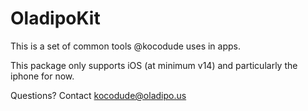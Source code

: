 # OladipoKit

This is a set of common tools @kocodude uses in apps.

This package only supports iOS (at minimum v14) and particularly the iphone for now.

Questions? Contact kocodude@oladipo.us
